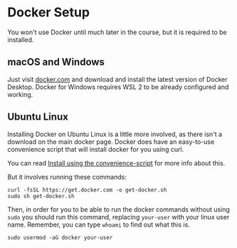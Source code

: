 # Docker Setup

You won't use Docker until much later in the course, but it is required to be installed.

## macOS and Windows

Just visit [docker.com] and download and install the latest
version of Docker Desktop.  Docker for Windows requires WSL 2 to be already
configured and working.

## Ubuntu Linux

Installing Docker on Ubuntu Linux is a little more involved, as there isn't a
download on the main docker page. Docker does have an easy-to-use
convenience script that will install docker for you using curl.

You can read [Install using the convenience-script] for more info about this.

But it involves running these commands:

```shell
curl -fsSL https://get.docker.com -o get-docker.sh
sudo sh get-docker.sh
```

Then, in order for you to be able to run the docker commands without using `sudo`
you should run this command, replacing `your-user` with your linux user name. Remember, you can type `whoami` to find out what this is.

```shell
sudo usermod -aG docker your-user
```

[docker.com]: https://docker.com
[Install using the convenience-script]: https://docs.docker.com/engine/install/ubuntu/#install-using-the-convenience-script